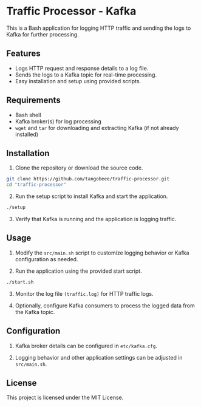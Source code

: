# Traffic Processor - Kafka

This is a Bash application for logging HTTP traffic and sending the logs to Kafka for further processing.


## Features

- Logs HTTP request and response details to a log file.
- Sends the logs to a Kafka topic for real-time processing.
- Easy installation and setup using provided scripts.

## Requirements

- Bash shell
- Kafka broker(s) for log processing
- `wget` and `tar` for downloading and extracting Kafka (if not already installed)

## Installation

1. Clone the repository or download the source code.

```bash
git clone https://github.com/tangobeee/traffic-processor.git
cd "traffic-processor"
```

2. Run the setup script to install Kafka and start the application.

```bash
./setup
```

3. Verify that Kafka is running and the application is logging traffic.

## Usage

1. Modify the `src/main.sh` script to customize logging behavior or Kafka configuration as needed.

2. Run the application using the provided start script.

```bash
./start.sh
```

3. Monitor the log file `(traffic.log)` for HTTP traffic logs.

4. Optionally, configure Kafka consumers to process the logged data from the Kafka topic.

## Configuration

1. Kafka broker details can be configured in `etc/kafka.cfg`.

2. Logging behavior and other application settings can be adjusted in `src/main.sh`.

## License

This project is licensed under the MIT License.